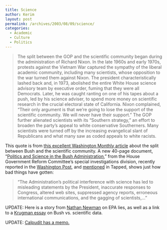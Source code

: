 ```yaml
---
title: Science
author: Kerim
layout: post
permalink: /archives/2003/08/09/science/
categories:
  - Academic
  - Culture
  - Politics
---
```


>   The split between the GOP and the scientific community began during the administration of Richard Nixon. In the late 1960s and early 1970s, protests against the Vietnam War captured the sympathy of the liberal academic community, including many scientists, whose opposition to the war turned them against Nixon. The president characteristically lashed back and, in 1973, abolished the entire White House science advisory team by executive order, fuming that they were all Democrats. Later, he was caught ranting on one of his tapes about a push, led by his science adviser, to spend more money on scientific research in the crucial electoral state of California. Nixon complained, &#8220;Their only argument is that we&#8217;re going to lose the support of the scientific community. We will never have their support.&#8221; The GOP further alienated scientists with its &#8220;Southern strategy,&#8221; an effort to broaden the party&#8217;s appeal to white conservative Southerners. Many scientists were turned off by the increasing evangelical slant of Republicans and what many saw as coded appeals to white racists.


This quote is from <a href="http://www.washingtonmonthly.com/features/2003/0307.thompson.html" onclick="_gaq.push(['_trackEvent', 'outbound-article', 'http://www.washingtonmonthly.com/features/2003/0307.thompson.html', 'this excellent Washington Monthly article']);" >this excellent Washington Monthly article</a> about the split between Bush and the scientific community. A new 40-page document, &#8220;<a href="http://www.house.gov/reform/min/politicsandscience/" onclick="_gaq.push(['_trackEvent', 'outbound-article', 'http://www.house.gov/reform/min/politicsandscience/', 'Politics and Science in the Bush Administration']);" >Politics and Science in the Bush Administration</a>,&#8221; from the House Government Reform Committee&#8217;s special investigations division, recently reported in the <a href="http://www.washingtonpost.com/wp-dyn/articles/A31318-2003Aug7.html" onclick="_gaq.push(['_trackEvent', 'outbound-article', 'http://www.washingtonpost.com/wp-dyn/articles/A31318-2003Aug7.html', 'Washington Post']);" >Washington Post</a>, and <a href="http://www.prospect.org/weblog/archives/2003/08/index.html#001341" onclick="_gaq.push(['_trackEvent', 'outbound-article', 'http://www.prospect.org/weblog/archives/2003/08/index.html#001341', 'mentioned']);" >mentioned</a> in Tapped, shows just how bad things have gotten:


>   &#8220;The Administration&#8217;s political interference with science has led to misleading statements by the President, inaccurate responses to Congress, altered web sites, suppressed agency reports, erroneous international communications, and the gagging of scientists,&#8230;&#8221;


UPDATE: Here is a story from <a href="http://www.nathannewman.org/log/archives/001055.shtml" onclick="_gaq.push(['_trackEvent', 'outbound-article', 'http://www.nathannewman.org/log/archives/001055.shtml', 'Nathan Newman']);" >Nathan Newman</a> on EPA lies, as well as a link to a <a href="http://www.theday.com/eng/web/newstand/re.aspx?reIDx=D3B01EBC-45B4-436F-8AE8-497A53964336" onclick="_gaq.push(['_trackEvent', 'outbound-article', 'http://www.theday.com/eng/web/newstand/re.aspx?reIDx=D3B01EBC-45B4-436F-8AE8-497A53964336', 'Krugman essay']);" >Krugman essay</a> on Bush vs. scientific data.

UPDATE: <a href="http://www.calpundit.com/archives/002229.html" onclick="_gaq.push(['_trackEvent', 'outbound-article', 'http://www.calpundit.com/archives/002229.html', 'Calpudit has a memo.']);" >Calpudit has a memo.</a>

